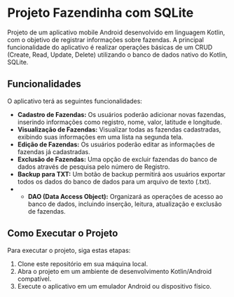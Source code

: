 # Projeto Fazendinha com SQLite
Projeto de um aplicativo mobile Android desenvolvido em linguagem Kotlin, com o objetivo de registrar informações sobre fazendas. A principal funcionalidade do aplicativo é realizar operações básicas de um CRUD (Create, Read, Update, Delete) utilizando o banco de dados nativo do Kotlin, SQLite.

## Funcionalidades

O aplicativo terá as seguintes funcionalidades:

- **Cadastro de Fazendas:** Os usuários poderão adicionar novas fazendas, inserindo informações como registro, nome, valor, latitude e longitude.
- **Visualização de Fazendas:** Visualizar todas as fazendas cadastradas, exibindo suas informações em uma lista na segunda tela.
- **Edição de Fazendas:** Os usuários poderão editar as informações de fazendas já cadastradas.
- **Exclusão de Fazendas:** Uma opção de excluir fazendas do banco de dados através de pesquisa pelo número de Registro.
- **Backup para TXT:** Um botão de backup permitirá aos usuários exportar todos os dados do banco de dados para um arquivo de texto (.txt).
- - **DAO (Data Access Object):** Organizará as operações de acesso ao banco de dados, incluindo inserção, leitura, atualização e exclusão de fazendas.

## Como Executar o Projeto

Para executar o projeto, siga estas etapas:

1. Clone este repositório em sua máquina local.
2. Abra o projeto em um ambiente de desenvolvimento Kotlin/Android compatível.
3. Execute o aplicativo em um emulador Android ou dispositivo físico.

